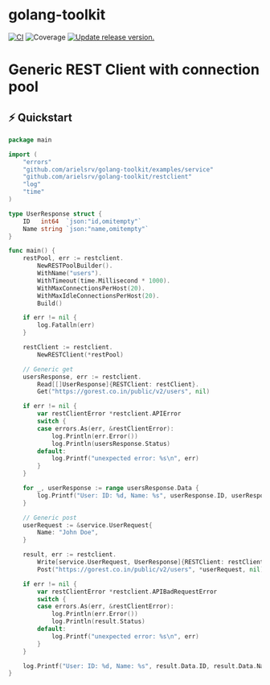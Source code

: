 # golang-toolkit
[![CI](https://github.com/tj-actions/coverage-badge-go/workflows/CI/badge.svg)](https://github.com/tj-actions/coverage-badge-go/actions?query=workflow%3ACI)
![Coverage](https://img.shields.io/badge/Coverage-96.3%25-brightgreen)
[![Update release version.](https://github.com/tj-actions/coverage-badge-go/workflows/Update%20release%20version./badge.svg)](https://github.com/tj-actions/coverage-badge-go/actions?query=workflow%3A%22Update+release+version.%22)

# Generic REST Client with connection pool
## ⚡️ Quickstart

```go
package main

import (
	"errors"
	"github.com/arielsrv/golang-toolkit/examples/service"
	"github.com/arielsrv/golang-toolkit/restclient"
	"log"
	"time"
)

type UserResponse struct {
	ID   int64  `json:"id,omitempty"`
	Name string `json:"name,omitempty"`
}

func main() {
	restPool, err := restclient.
		NewRESTPoolBuilder().
		WithName("users").
		WithTimeout(time.Millisecond * 1000).
		WithMaxConnectionsPerHost(20).
		WithMaxIdleConnectionsPerHost(20).
		Build()

	if err != nil {
		log.Fatalln(err)
	}

	restClient := restclient.
		NewRESTClient(*restPool)

	// Generic get
	usersResponse, err := restclient.
		Read[[]UserResponse]{RESTClient: restClient}.
		Get("https://gorest.co.in/public/v2/users", nil)

	if err != nil {
		var restClientError *restclient.APIError
		switch {
		case errors.As(err, &restClientError):
			log.Println(err.Error())
			log.Println(usersResponse.Status)
		default:
			log.Printf("unexpected error: %s\n", err)
		}
	}

	for _, userResponse := range usersResponse.Data {
		log.Printf("User: ID: %d, Name: %s", userResponse.ID, userResponse.Name)
	}

	// Generic post
	userRequest := &service.UserRequest{
		Name: "John Doe",
	}

	result, err := restclient.
		Write[service.UserRequest, UserResponse]{RESTClient: restClient}.
		Post("https://gorest.co.in/public/v2/users", *userRequest, nil)

	if err != nil {
		var restClientError *restclient.APIBadRequestError
		switch {
		case errors.As(err, &restClientError):
			log.Println(err.Error())
			log.Println(result.Status)
		default:
			log.Printf("unexpected error: %s\n", err)
		}
	}

	log.Printf("User: ID: %d, Name: %s", result.Data.ID, result.Data.Name)
}
```
